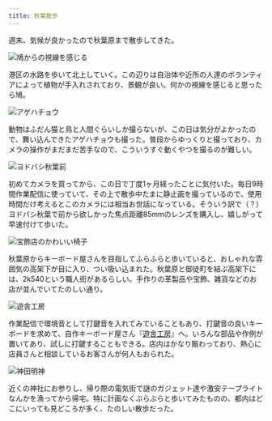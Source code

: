 ```yaml
---
title: 秋葉散歩
---
```

週末、気候が良かったので秋葉原まで散歩してきた。

![](https://lh6.googleusercontent.com/7zXlA7kA4cf8m7_bc9PxIeaGBXJqrgvqwiUtBfOr4n2d7PzJCkeZAQOPc0C-NwBX4FvsKCvwTI2XnsuyBQ4JgDRUVXAhw6X-r7w0nPfS9mC1TAU6rmEEmDflDTkSBvFMe-9WwVBikEx_dDMQdgQ9kAstcd0SMrXdb58YL75EuZ8k-bmbdV12bZFCKSTmqA "鳩からの視線を感じる")

港区の水路を歩いて北上していく。この辺りは自治体や近所の人達のボランティアによって植物が手入れされており、景観が良い。何かの視線を感じると思ったら鳩。

![](https://lh4.googleusercontent.com/4hUlIc5S342vOqVpQRjbabwIzA2W21j21W1fmAkoUjEmMeQ2gNXxZqrj40DZSx4ZQr8yeL7qG1BRyPILpcaFtSgxDtRtfj3cEOD0FM1Het0akDTQcaw4qreFv1s2DKYjIDw1luvAy1fnQx8sb1gXDu58fa0a4k3LrsAzejmaBMqbnlkRwJwkigqry2-ZdQ "アゲハチョウ")

動物はふだん猫と鳥と人間ぐらいしか撮らないが、この日は気分がよかったので、舞い込んできたアゲハチョウも撮った。普段からゆっくりと撮っており、カメラの操作がまだまだ苦手なので、こういうすぐ動くやつを撮るのが難しい。

![](https://lh4.googleusercontent.com/-58zli6kmucIqJHFrP_OS4u6FyncLAp8b6bxMI-VpqRPcv3Tlu5AXTFkxjO0kaZhPDs9q8WVAi9JggqQLcggUEdIDPiC42Li4F9Dm_ok09sy98459M0eYWz0ZUQy_Nrw3HMSiaebXcVIPh0TZI-r6sbMCKV9lwrmS17Lu30ZJK_TObZ3OBWWN8MLOjiEfw "ヨドバシ秋葉前")

初めてカメラを買ってから、この日で丁度1ヶ月経ったことに気付いた。毎日9時間作業配信に使っていて、その上で散歩中たまに静止画を撮っているので、使用時間だけ考えるとこのカメラには相当お世話になっている。そういう訳で（？）ヨドバシ秋葉で前から欲しかった焦点距離85mmのレンズを購入し、嬉しがって早速付けて歩いた。

![](https://lh4.googleusercontent.com/BJB64NIHqbEOK4wc7IUBm_HTMWrx_qGOhSMDpp-rzUm3tXyybmbvf-21EN9K6Rwbrk_JqOXPkpqdV9OXQnNZ9rCk77b-phriILf8-OODQF0QtvyNA4AyG-WjD37OZJLSouyDM6T7kV2nvxoCRelYQeHQQVj-1c-59y0aVJVf1TeKT97t8SlglE_9u_SgAg "宝飾店のかわいい椅子")

秋葉原からキーボード屋さんを目指してふらふらと歩いていると、おしゃれな雰囲気の高架下が目に入り、つい吸い込まれた。秋葉原と御徒町を結ぶ高架下には、2k540という職人街があるらしい。手作りの革製品や宝飾、雑貨などのお店が並んでいてたのしい通り。

![](https://lh6.googleusercontent.com/9sC0-YyNERxp_H8Oq76EvLufB0OuFLQl8KYmw_g1btHQdAXbjtlIzGZqweJd8_TyXKguU5Rmwct_cPAwmwCDCv3VdBvyNUdUKezASeTjC9tOHC9P0PVkR568eUl1xBgCOsLafqDIbLj76o8wXa2m6C8y26gtePEmF0bqt0QXMaxZLrvxADtej8L3y4EGYQ "遊舎工房")

作業配信で環境音として打鍵音を入れてみていることもあり、打鍵音の良いキーボードを求めて、自作キーボード屋さん『[遊舎工房](https://yushakobo.jp/)』へ。いろんな部品や作例が置いてあり、試しに打鍵することもできる。店内はかなり賑わっており、熱心に店員さんと相談しているお客さんが何人もおられた。

![](https://lh4.googleusercontent.com/IkgrA6pRYRC265CZPUAuf_q8KGY6Tf4mLPUjnvc1CLX6BqBsZEGJRd-Su_oMoB2jtLXVV8rtBbP_mJWPAJQ2DUobMs-1xHIVTjRYHh-otOT39r2T8S6t1GG1DhKnTNcjhV1JSE94DVuEFVK9GrStsZZJwp3gnToH5XvP0vffbkzn6AKWpBcouUIAkVIy9A "神田明神")

近くの神社にお参りし、帰り際の電気街で謎のガジェット達や激安テープライトなんかを漁ってから帰宅。特に計画なくぶらぶらと歩いてみたものの、都内はどこにいっても見どころが多く、たのしい散歩だった。

